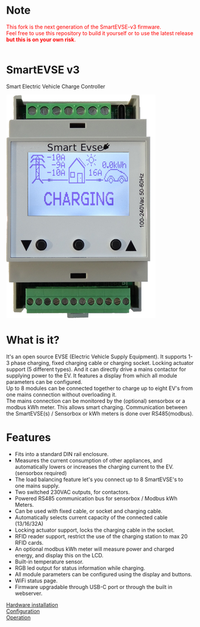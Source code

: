 # Note
<span style="color:red">
This fork is the next generation of the SmartEVSE-v3 firmware.<br/>
Feel free to use this repository to build it yourself or to use the latest release <b>but this is on your own risk</b>.
</span>
<br />
<br />


SmartEVSE v3
=========

Smart Electric Vehicle Charge Controller

![Image of SmartEVSE](/pictures/SmartEVSEv3.png)

# What is it?

It's an open source EVSE (Electric Vehicle Supply Equipment). It supports 1-3 phase charging, fixed charging cable or charging socket. Locking actuator support (5 different types). And it can directly drive a mains contactor for supplying power to the EV. It features a display from which all module parameters can be configured.<br>
Up to 8 modules can be connected together to charge up to eight EV's from one mains connection without overloading it.<br>
The mains connection can be monitored by the (optional) sensorbox or a modbus kWh meter. This allows smart charging.
Communication between the SmartEVSE(s) / Sensorbox or kWh meters is done over RS485(modbus).


# Features

- Fits into a standard DIN rail enclosure.
- Measures the current consumption of other appliances, and automatically lowers or increases the charging current to the EV. (sensorbox required)
- The load balancing feature let's you connect up to 8 SmartEVSE's to one mains supply.
- Two switched 230VAC outputs, for contactors.
- Powered RS485 communication bus for sensorbox / Modbus kWh Meters.
- Can be used with fixed cable, or socket and charging cable.
- Automatically selects current capacity of the connected cable (13/16/32A)
- Locking actuator support, locks the charging cable in the socket.
- RFID reader support, restrict the use of the charging station to max 20 RFID cards.
- An optional modbus kWh meter will measure power and charged energy, and display this on the LCD.
- Built-in temperature sensor.
- RGB led output for status information while charging.
- All module parameters can be configured using the display and buttons.
- WiFi status page.
- Firmware upgradable through USB-C port or through the built in webserver.

[Hardware installation](docs/installation.md)<br>
[Configuration](docs/configuration.md)<br>
[Operation](docs/operation.md)<br>
